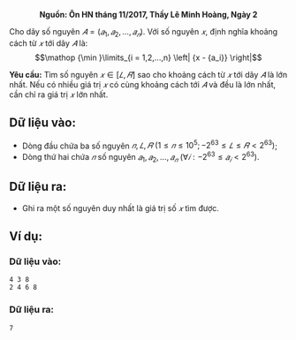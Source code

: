 **<center>Nguồn: Ôn HN tháng 11/2017, Thầy Lê Minh Hoàng, Ngày 2</center>**

Cho dãy số nguyên $𝐴 = (𝑎_1, 𝑎_2, … , 𝑎_𝑛)$. Với số nguyên $𝑥$, định nghĩa khoảng cách từ $𝑥$ tới dãy $𝐴$ là:
$$\mathop {\min }\limits_{i = 1,2,...,n} \left| {x - {a_i}} \right|$$

**Yêu cầu:** Tìm số nguyên $𝑥 ∈ [𝐿, 𝑅]$ sao cho khoảng cách từ $𝑥$ tới dãy $𝐴$ là lớn nhất. Nếu có nhiều giá trị $𝑥$ có cùng 
khoảng cách tới $𝐴$ và đều là lớn nhất, cần chỉ ra giá trị $𝑥$ lớn nhất.

## Dữ liệu vào:
- Dòng đầu chứa ba số nguyên $𝑛, 𝐿, 𝑅\ (1 ≤ 𝑛 ≤ 10^5; −2^{63} ≤ 𝐿 ≤ 𝑅 < 2^{63})$;
- Dòng thứ hai chứa $𝑛$ số nguyên $𝑎_1, 𝑎_2, … , 𝑎_𝑛\ (∀𝑖: −2^{63} ≤ 𝑎_𝑖 < 2^{63})$.

## Dữ liệu ra:
- Ghi ra một số nguyên duy nhất là giá trị số $𝑥$ tìm được.

## Ví dụ:
### Dữ liệu vào:
```
4 3 8
2 4 6 8
```

### Dữ liệu ra:
```
7
```
